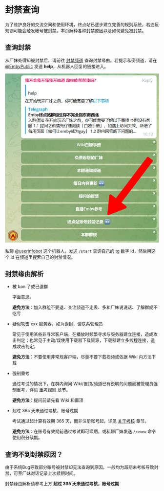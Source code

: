 # 封禁查询

为了维护良好的交流空间和使用环境，终点站已逐步建立完善的规则系统，若违反规则可能会触发帐号被封禁。本页解释各种封禁原因以及如何避免被封禁。

## 查询封禁

从厂妹处得知被封禁后，请前往 [封禁频道](https://t.me/joinchat/U7M2tqH3NKErZmP_) 查询封禁缘由。若提示私密频道，请在 [@EmbyPublic](https://t.me/EmbyPublic) 发送 **help**，从机器人回复的链接进入。

![img.png](../assets/1.98c2b76d.png)

私聊 [@userinfobot](https://t.me/userinfobot) 这个机器人，发送 `/start` 查询自己的 tg 数字 id，然后用这个 id 在频道里搜索自己的封禁情况。

## 封禁缘由解析

- 被 ban 了或已退群

  字面意思。

  **避免方法**：加入群组不要退、关注频道不走丢、多和厂妹说说话、了解群规不吃亏

- 疑似攻击 xxx 服务器，如为误封，请联系管理员

  常见于使用某些非寻常客户端，在播放时频繁寻求与服务器建立连接，造成攻击判定；也常见于主动/误使用下载器下载资源，下载器建立多线程连接，造成攻击判定。

  **避免方法**：不要使用非常规客户端，尽量不要下载视频或依据 Wiki 内方法下载

- 强制重考

  通过考试的情况下，在群内询问 Wiki/置顶/频道已有说明的问题而被管理员强制重考，详见 [重考规则](base/re-sit/index) 章节。

  **避免方法**：提问前请先看 Wiki 和置顶

- 超过 365 天未通过考核，账号过期

  考试通过起计算有效期 365 天，而非注册账号起，详见 [关于考核](base/about-exam/index) 章节。

  **避免方法**：在账号有效期前通过考试即可续期，或私聊厂妹发送 `/renew` 命令使用积分续期。

## 查询不到封禁原因？

由于系统Bug导致部分账号被封禁却无法查询到原因，一般均为超期未考核导致封禁，可至厂妹对话记录上次续期时间。

封禁缘由解析请参考上方 **超过 365 天未通过考核，账号过期**